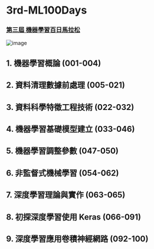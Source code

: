 # 3rd-ML100Days

### [第三屆 機器學習百日馬拉松](https://ai100-3.cupoy.com/)

![image](https://ai100-3.cupoy.com/images/learnWithCoach.png)

## 1. 機器學習概論 (001-004)

## 2. 資料清理數據前處理 (005-021)

## 3.  資料科學特徵工程技術  (022-032)

## 4.  **機器學習基礎模型建立** (033-046)

## 5.  **機器學習調整參數** (047-050)

## 6. **非監督式機械學習 (054-062)**

## 7. **深度學習理論與實作 (063-065)**

## 8. **初探深度學習使用 Keras (066-091)**

## 9. **深度學習應用卷積神經網路  (092-100)**